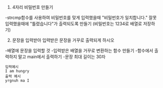 1. 4자리 비밀번호 만들기

-strcmp함수를 사용하여 비밀번호를 맞게 입력했을때 "비밀번호가 일치합니다."
잘못입력했을때에 "틀렸습니다"가 출력되도록 만들기
(비밀번호는 1234로 배열로 저장하기) 

2. 문장을 입력받아 입력받은 문장을 거꾸로 출력되게 하시오

-배열에 문장을 입력할 것
-입력받은 배열을 거꾸로 변환하는 함수 만들기
-함수에서 출력하지 말고 main에서 출력하기
-문장 최대 길이는 30자

```
입력예시
I am hungry
출력 예시 
yrgnuh ma I
```
